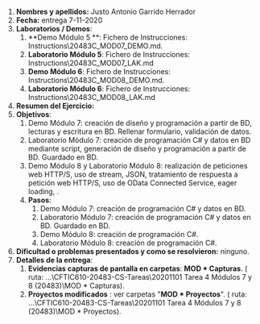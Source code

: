 1. **Nombres y apellidos:** Justo Antonio Garrido Herrador
2. **Fecha:** entrega 7-11-2020
3. **Laboratorios / Demos**: 
      1. **Demo Módulo 5 **: Fichero de Instrucciones: Instructions\20483C_MOD07_DEMO.md. 
      2. **Laboratorio Módulo 5**: Fichero de Instrucciones: Instructions\20483C_MOD07_LAK.md
      3. **Demo Módulo 6**: Fichero de Instrucciones: Instructions\20483C_MOD08_DEMO.md. 
      4. **Laboratorio Módulo 6**: Fichero de Instrucciones: Instructions\20483C_MOD08_LAK.md
4. **Resumen del Ejercicio:**
1. **Objetivos**: 
      1. Demo Módulo 7: creación de diseño y programación a partir de BD, lecturas y escritura en BD. Rellenar formulario, validación de datos.
      2. Laboratorio Módulo 7: creación de programación C# y datos en BD mediante script, generación de diseño y programación a partir de BD. Guardado en BD.
      3. Demo Módulo 8 y Laboratorio Módulo 8: realización de peticiones web HTTP/S, uso de stream, JSON, tratamiento de respuesta a petición web HTTP/S, uso de OData Connected Service, eager loading, . 
   5. **Pasos**: 
      1. Demo Módulo 7: creación de programación C# y datos en BD.
      2. Laboratorio Módulo 7: creación de programación C# y datos en BD. Guardado en BD.
      4. Demo Módulo 8: creación de programación C#.
      4. Laboratorio Módulo 8: creación de programación C#.
6. **Dificultad o problemas presentados y como se resolvieron:**  ninguno.
7. **Detalles de la entrega**:
      1. **Evidencias capturas de pantalla en carpetas**: **MOD * Capturas**. ( ruta: ...\\CFTIC610-20483-CS-Tareas\20201101 Tarea 4 Módulos 7 y 8 (20483)\MOD * Capturas).
      2. **Proyectos modificados** : ver carpetas "**MOD * Proyectos**". ( ruta: ...\CFTIC610-20483-CS-Tareas\20201101 Tarea 4 Módulos 7 y 8 (20483)\MOD * Proyectos).


